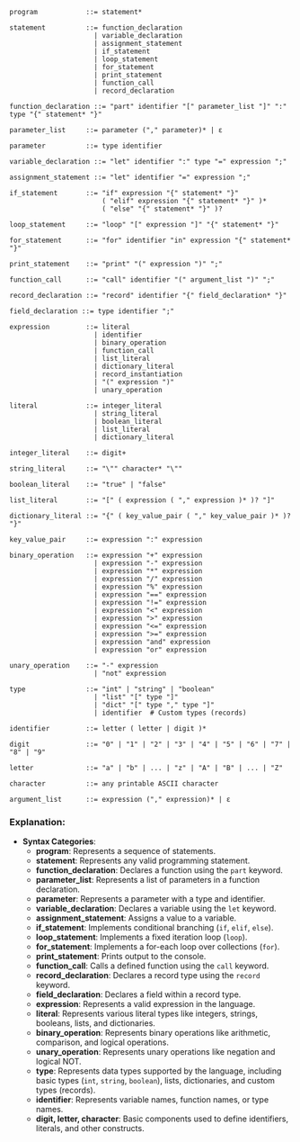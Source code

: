 ```ebnf
program            ::= statement*

statement          ::= function_declaration
                     | variable_declaration
                     | assignment_statement
                     | if_statement
                     | loop_statement
                     | for_statement
                     | print_statement
                     | function_call
                     | record_declaration

function_declaration ::= "part" identifier "[" parameter_list "]" ":" type "{" statement* "}"

parameter_list     ::= parameter ("," parameter)* | ε

parameter          ::= type identifier

variable_declaration ::= "let" identifier ":" type "=" expression ";"

assignment_statement ::= "let" identifier "=" expression ";"

if_statement       ::= "if" expression "{" statement* "}"
                       ( "elif" expression "{" statement* "}" )*
                       ( "else" "{" statement* "}" )?

loop_statement     ::= "loop" "[" expression "]" "{" statement* "}"

for_statement      ::= "for" identifier "in" expression "{" statement* "}"

print_statement    ::= "print" "(" expression ")" ";"

function_call      ::= "call" identifier "(" argument_list ")" ";"

record_declaration ::= "record" identifier "{" field_declaration* "}"

field_declaration ::= type identifier ";"

expression         ::= literal
                     | identifier
                     | binary_operation
                     | function_call
                     | list_literal
                     | dictionary_literal
                     | record_instantiation
                     | "(" expression ")"
                     | unary_operation

literal            ::= integer_literal
                     | string_literal
                     | boolean_literal
                     | list_literal
                     | dictionary_literal

integer_literal    ::= digit+

string_literal     ::= "\"" character* "\""

boolean_literal    ::= "true" | "false"

list_literal       ::= "[" ( expression ( "," expression )* )? "]"

dictionary_literal ::= "{" ( key_value_pair ( "," key_value_pair )* )? "}"

key_value_pair     ::= expression ":" expression

binary_operation   ::= expression "+" expression
                     | expression "-" expression
                     | expression "*" expression
                     | expression "/" expression
                     | expression "%" expression
                     | expression "==" expression
                     | expression "!=" expression
                     | expression "<" expression
                     | expression ">" expression
                     | expression "<=" expression
                     | expression ">=" expression
                     | expression "and" expression
                     | expression "or" expression

unary_operation    ::= "-" expression
                     | "not" expression

type               ::= "int" | "string" | "boolean"
                     | "list" "[" type "]"
                     | "dict" "[" type "," type "]"
                     | identifier  # Custom types (records)

identifier         ::= letter ( letter | digit )*

digit              ::= "0" | "1" | "2" | "3" | "4" | "5" | "6" | "7" | "8" | "9"

letter             ::= "a" | "b" | ... | "z" | "A" | "B" | ... | "Z"

character          ::= any printable ASCII character

argument_list      ::= expression ("," expression)* | ε
```

### Explanation:

- **Syntax Categories**:
  - **program**: Represents a sequence of statements.
  - **statement**: Represents any valid programming statement.
  - **function_declaration**: Declares a function using the `part` keyword.
  - **parameter_list**: Represents a list of parameters in a function declaration.
  - **parameter**: Represents a parameter with a type and identifier.
  - **variable_declaration**: Declares a variable using the `let` keyword.
  - **assignment_statement**: Assigns a value to a variable.
  - **if_statement**: Implements conditional branching (`if`, `elif`, `else`).
  - **loop_statement**: Implements a fixed iteration loop (`loop`).
  - **for_statement**: Implements a for-each loop over collections (`for`).
  - **print_statement**: Prints output to the console.
  - **function_call**: Calls a defined function using the `call` keyword.
  - **record_declaration**: Declares a record type using the `record` keyword.
  - **field_declaration**: Declares a field within a record type.
  - **expression**: Represents a valid expression in the language.
  - **literal**: Represents various literal types like integers, strings, booleans, lists, and dictionaries.
  - **binary_operation**: Represents binary operations like arithmetic, comparison, and logical operations.
  - **unary_operation**: Represents unary operations like negation and logical NOT.
  - **type**: Represents data types supported by the language, including basic types (`int`, `string`, `boolean`), lists, dictionaries, and custom types (records).
  - **identifier**: Represents variable names, function names, or type names.
  - **digit, letter, character**: Basic components used to define identifiers, literals, and other constructs.

